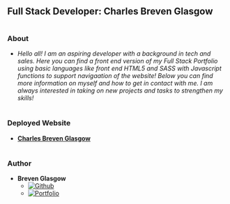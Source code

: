 ## Full Stack Developer: Charles Breven Glasgow

#
### About

- *Hello all! I am an aspiring developer with a background in tech and sales. Here you can find a front end version of my Full Stack Portfolio using basic languages like front end HTML5 and SASS with Javascript functions to support navigaation of the website! Below you can find more information on myself and how to get in contact with me. I am always interested in taking on new projects and tasks to strengthen my skills!*

#
### Deployed Website
- **[Charles Breven Glasgow]()**

#
### Author
- **Breven Glasgow**
  - [![Github]][breven-url]
  - [![Portfolio]][breven-linkedin]

<!-- Badge Styling -->

[github]: https://img.shields.io/badge/GitHub-100000?style=for-the-badge&logo=github&logoColor=white
[vscode]: https://img.shields.io/badge/VSCode-0078D4?style=for-the-badge&logo=visual%20studio%20code&logoColor=white
[sass]: https://img.shields.io/badge/Sass-e87590?style=for-the-badge&logo=sass&logoColor=white
[coolers]: https://img.shields.io/badge/Coolers-6B7FD7?style=for-the-badge&logo=coolers&logoColor=white
[javascript]: https://img.shields.io/badge/JavaScript-323330?style=for-the-badge&logo=javascript&logoColor=F7DF1E
[portfolio]: https://img.shields.io/badge/Portfolio-informational?style=for-the-badge&logo=visual%20studio%20code&logoColor=white
[linkedin]: https://img.shields.io/badge/LinkedIn-00A0DC?style=for-the-badge&logo=linkedin&logoColor=white

<!-- Tech Urls -->

[github-url]: https://github.com/
[vscode-url]: https://code.visualstudio.com/
[sass-url]: https://sass-lang.com/
[coolers-url]: https://coolors.co/
[javascript-url]: https://www.javascript.com/
[stackoverflow-url]: https://stackoverflow.com/
[breven-url]: https://github.com/brevenn
[breven-linkedin]: https://www.linkedin.com/in/charles-glasgow-7b07a41a3/